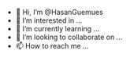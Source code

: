 - 👋 Hi, I’m @HasanGuemues
- 👀 I’m interested in ...
- 🌱 I’m currently learning ...
- 💞️ I’m looking to collaborate on ...
- 📫 How to reach me ...

<!---
HasanGuemues/HasanGuemues is a ✨ special ✨ repository because its `README.md` (this file) appears on your GitHub profile.
You can click the Preview link to take a look at your changes.
--->
